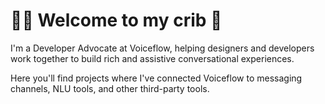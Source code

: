 # 👋🏼 Welcome to my crib 🏡
I'm a Developer Advocate at Voiceflow, helping designers and developers work together to build rich and assistive conversational experiences.

Here you'll find projects where I've connected Voiceflow to messaging channels, NLU tools, and other third-party tools. 


<!---
zslamkov/zslamkov is a ✨ special ✨ repository because its `README.md` (this file) appears on your GitHub profile.
You can click the Preview link to take a look at your changes.
--->
